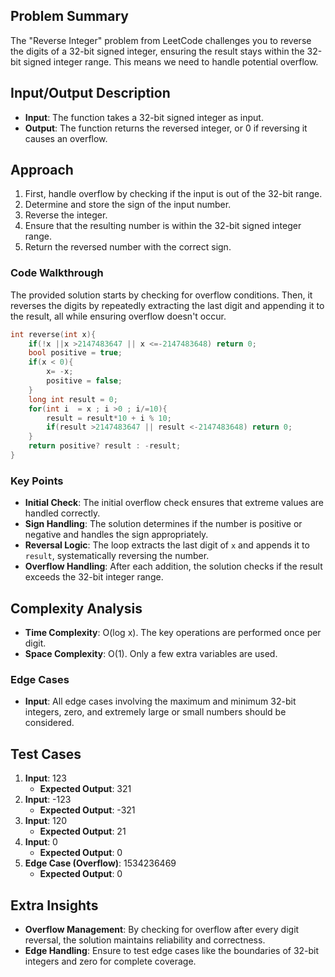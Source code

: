 ## Problem Summary
The "Reverse Integer" problem from LeetCode challenges you to reverse the digits of a 32-bit signed integer, ensuring the result stays within the 32-bit signed integer range. This means we need to handle potential overflow.
## Input/Output Description
- **Input**: The function takes a 32-bit signed integer as input.
- **Output**: The function returns the reversed integer, or 0 if reversing it causes an overflow.
## Approach 
1. First, handle overflow by checking if the input is out of the 32-bit range.
2. Determine and store the sign of the input number.
3. Reverse the integer.
4. Ensure that the resulting number is within the 32-bit signed integer range.
5. Return the reversed number with the correct sign.
### Code Walkthrough
The provided solution starts by checking for overflow conditions. Then, it reverses the digits by repeatedly extracting the last digit and appending it to the result, all while ensuring overflow doesn't occur.
```c
int reverse(int x){
    if(!x ||x >2147483647 || x <=-2147483648) return 0;
    bool positive = true;
    if(x < 0){
        x= -x;
        positive = false;
    }
    long int result = 0;
    for(int i  = x ; i >0 ; i/=10){
        result = result*10 + i % 10;
        if(result >2147483647 || result <-2147483648) return 0;
    }
    return positive? result : -result;
}
```
### Key Points
- **Initial Check**: The initial overflow check ensures that extreme values are handled correctly.
- **Sign Handling**: The solution determines if the number is positive or negative and handles the sign appropriately.
- **Reversal Logic**: The loop extracts the last digit of `x` and appends it to `result`, systematically reversing the number.
- **Overflow Handling**: After each addition, the solution checks if the result exceeds the 32-bit integer range.
## Complexity Analysis
- **Time Complexity**: O(log x). The key operations are performed once per digit.
- **Space Complexity**: O(1). Only a few extra variables are used.
### Edge Cases
- **Input**: All edge cases involving the maximum and minimum 32-bit integers, zero, and extremely large or small numbers should be considered.
## Test Cases
1. **Input**: 123
   - **Expected Output**: 321
2. **Input**: -123
   - **Expected Output**: -321
3. **Input**: 120
   - **Expected Output**: 21
4. **Input**: 0
   - **Expected Output**: 0
5. **Edge Case (Overflow)**: 1534236469
   - **Expected Output**: 0
## Extra Insights
- **Overflow Management**: By checking for overflow after every digit reversal, the solution maintains reliability and correctness.
- **Edge Handling**: Ensure to test edge cases like the boundaries of 32-bit integers and zero for complete coverage.